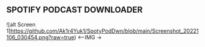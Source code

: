 ## SPOTIFY PODCAST DOWNLOADER

![alt Screen 1]https://github.com/Ak1r4Yuk1/SpotyPodDwn/blob/main/Screenshot_20221106_030454.png?raw=true)
<--IMG  ->
